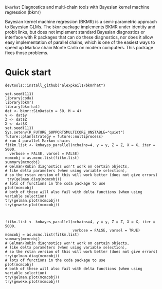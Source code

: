 `bkmrhat` Diagnostics and multi-chain tools with Bayesian kernel machine regression (bkmr)

Bayesian kernel machine regression (BKMR) is a semi-parametric approach to Bayesian GLMs. The `bkmr` package implements BKMR under identity and probit links, but does not implement standard Bayesian diagnostics or interface with R packages that can do these diagnostics, nor does it allow easy implementation of parallel chains, which is one of the easiest ways to speed up Markov chain Monte Carlo on modern computers. This package fixes those problems.


# Quick start
    devtools::install_github("alexpkeil1/bkmrhat")

	set.seed(111)
	library(coda)
	library(bkmr)
	library(bkmrhat)
	dat <- bkmr::SimData(n = 50, M = 4)
	y <- dat$y
	Z <- dat$Z
	X <- dat$X
	set.seed(111)
	Sys.setenv(R_FUTURE_SUPPORTSMULTICORE_UNSTABLE="quiet")
	future::plan(strategy = future::multiprocess)
	# run 4 parallel Markov chains
	fitkm.list <- kmbayes_parallel(nchains=4, y = y, Z = Z, X = X, iter = 5000,
	  verbose = FALSE, varsel = FALSE)
	mcmcobj = as.mcmc.list(fitkm.list)
	summary(mcmcobj)
	# Gelman/Rubin diagnostics won't work on certain objects,
	# like delta parameters (when using variable selection),
	# so the rstan version of this will work better (does not give errors)
	 try(gelman.diag(mcmcobj))
	# lots of functions in the coda package to use
	plot(mcmcobj)
	# both of these will also fail with delta functions (when using variable selection)
	try(gelman.plot(mcmcobj))
	try(geweke.plot(mcmcobj))



	fitkm.list <- kmbayes_parallel(nchains=4, y = y, Z = Z, X = X, iter = 5000,
								   verbose = FALSE, varsel = TRUE)
	mcmcobj = as.mcmc.list(fitkm.list)
	summary(mcmcobj)
	# Gelman/Rubin diagnostics won't work on certain objects,
	# like delta parameters (when using variable selection),
	# so the rstan version of this will work better (does not give errors)
	try(gelman.diag(mcmcobj))
	# lots of functions in the coda package to use
	plot(mcmcobj)
	# both of these will also fail with delta functions (when using variable selection)
	try(gelman.plot(mcmcobj))
	try(geweke.plot(mcmcobj))
